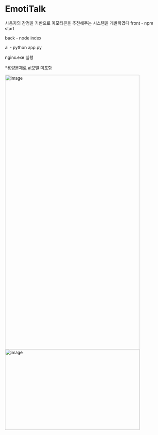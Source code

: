 # EmotiTalk
사용자의 감정을 기반으로 이모티콘을 추천해주는 시스템을 개발하였다
front - 
npm start

back - 
node index

ai - 
python app.py

nginx.exe 실행

*용량문제로 ai모델 미포함

<img width="443" height="902" alt="image" src="https://github.com/user-attachments/assets/4d9685ea-f810-44d7-8dfe-5612d36c985a" />
<img width="444" height="265" alt="image" src="https://github.com/user-attachments/assets/403f3a25-f800-4260-b012-44c6dc095e79" />

